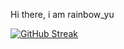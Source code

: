 Hi there, i am rainbow_yu

[![GitHub Streak](https://streak-stats.demolab.com?user=rainbow_yu%F0%9F%90%8B)](https://git.io/streak-stats)
